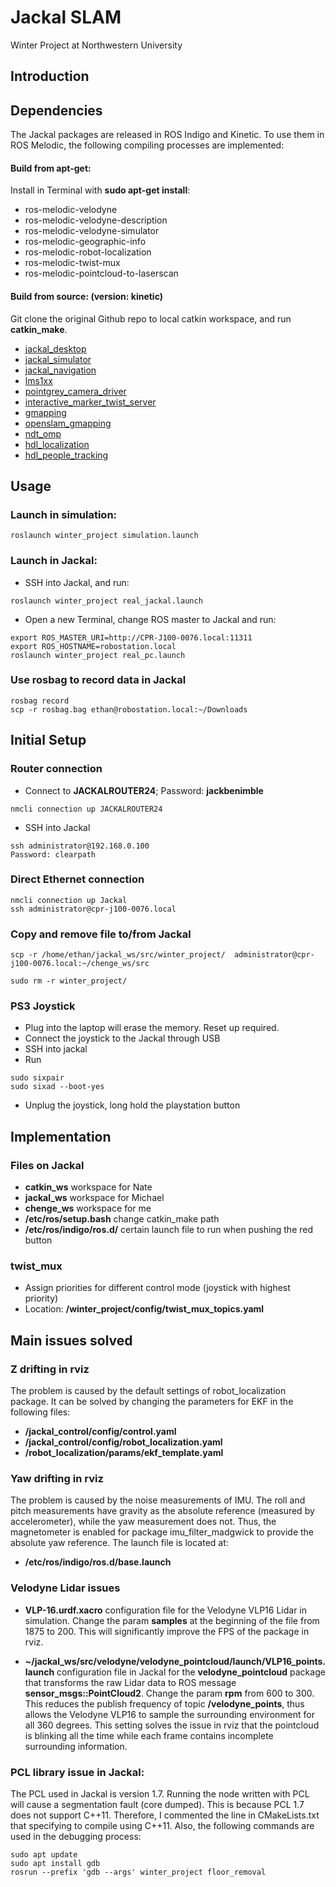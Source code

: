# Jackal SLAM
Winter Project at Northwestern University


## Introduction



## Dependencies
The Jackal packages are released in ROS Indigo and Kinetic. To use them in ROS Melodic, the following compiling processes are implemented:

#### Build from apt-get:
Install in Terminal with **sudo apt-get install**:
* ros-melodic-velodyne
* ros-melodic-velodyne-description
* ros-melodic-velodyne-simulator
* ros-melodic-geographic-info
* ros-melodic-robot-localization
* ros-melodic-twist-mux
* ros-melodic-pointcloud-to-laserscan

#### Build from source: (version: kinetic)
Git clone the original Github repo to local catkin workspace, and run **catkin_make**.
* [jackal_desktop](http://wiki.ros.org/jackal_desktop)
* [jackal_simulator](http://wiki.ros.org/jackal_simulator)
* [jackal_navigation](http://wiki.ros.org/jackal_navigation)
* [lms1xx](http://wiki.ros.org/LMS1xx)
* [pointgrey_camera_driver](http://wiki.ros.org/pointgrey_camera_driver)
* [interactive_marker_twist_server](http://wiki.ros.org/interactive_marker_twist_server)
* [gmapping](http://wiki.ros.org/gmapping)
* [openslam_gmapping](http://wiki.ros.org/openslam_gmapping)
* [ndt_omp](https://github.com/koide3/ndt_omp)
* [hdl_localization](https://github.com/koide3/hdl_localization)
* [hdl_people_tracking](https://github.com/koide3/hdl_people_tracking)


## Usage

### Launch in simulation:
```
roslaunch winter_project simulation.launch
```
### Launch in Jackal:

* SSH into Jackal, and run:
```
roslaunch winter_project real_jackal.launch
```
* Open a new Terminal, change ROS master to Jackal and run:
```
export ROS_MASTER_URI=http://CPR-J100-0076.local:11311
export ROS_HOSTNAME=robostation.local
roslaunch winter_project real_pc.launch
```
### Use rosbag to record data in Jackal
```
rosbag record
scp -r rosbag.bag ethan@robostation.local:~/Downloads
```


## Initial Setup

### Router connection
* Connect to **JACKALROUTER24**; Password: **jackbenimble**
```
nmcli connection up JACKALROUTER24
```
* SSH into Jackal
```
ssh administrator@192.168.0.100
Password: clearpath
```

### Direct Ethernet connection
```
nmcli connection up Jackal
ssh administrator@cpr-j100-0076.local
```

### Copy and remove file to/from Jackal
```
scp -r /home/ethan/jackal_ws/src/winter_project/  administrator@cpr-j100-0076.local:~/chenge_ws/src
```
```
sudo rm -r winter_project/
```

### PS3 Joystick
* Plug into the laptop will erase the memory. Reset up required.
* Connect the joystick to the Jackal through USB
* SSH into jackal
* Run
```
sudo sixpair
sudo sixad --boot-yes
```
* Unplug the joystick, long hold the playstation button


## Implementation

### Files on Jackal
* **catkin_ws** workspace for Nate
* **jackal_ws** workspace for Michael
* **chenge_ws** workspace for me
* **/etc/ros/setup.bash** change catkin_make path
* **/etc/ros/indigo/ros.d/** certain launch file to run when pushing the red button

### **twist_mux**
* Assign priorities for different control mode (joystick with highest priority)
* Location: **/winter_project/config/twist_mux_topics.yaml**


## Main issues solved

### Z drifting in rviz
The problem is caused by the default settings of robot_localization package. It can be solved by changing the parameters for EKF in the following files:
* **/jackal_control/config/control.yaml**
* **/jackal_control/config/robot_localization.yaml**
* **/robot_localization/params/ekf_template.yaml**

### Yaw drifting in rviz
The problem is caused by the noise measurements of IMU. The roll and pitch measurements have gravity as the absolute reference (measured by accelerometer), while the yaw measurement does not. Thus, the magnetometer is enabled for package imu_filter_madgwick to provide the absolute yaw reference. The launch file is located at:
* **/etc/ros/indigo/ros.d/base.launch**


### Velodyne Lidar issues
* **VLP-16.urdf.xacro** configuration file for the Velodyne VLP16 Lidar in simulation. Change the param **samples** at the beginning of the file from 1875 to 200. This will significantly improve the FPS of the package in rviz.

* **~/jackal_ws/src/velodyne/velodyne_pointcloud/launch/VLP16_points.launch** configuration file in Jackal for the **velodyne_pointcloud** package that transforms the raw Lidar data to ROS message **sensor_msgs::PointCloud2**. Change the param **rpm** from 600 to 300. This reduces the publish frequency of topic **/velodyne_points**, thus allows the Velodyne VLP16 to sample the surrounding environment for all 360 degrees. This setting solves the issue in rviz that the pointcloud is blinking all the time while each frame contains incomplete surrounding information.

### PCL library issue in Jackal:
The PCL used in Jackal is version 1.7. Running the node written with PCL will cause a segmentation fault (core dumped). This is because PCL 1.7 does not support C++11. Therefore, I commented the line in CMakeLists.txt that specifying to compile using C++11. Also, the following commands are used in the debugging process:
```
sudo apt update
sudo apt install gdb
rosrun --prefix 'gdb --args' winter_project floor_removal
```
